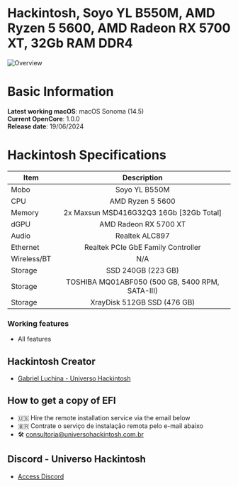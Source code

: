 # Hackintosh, Soyo YL B550M, AMD Ryzen 5 5600, AMD Radeon RX 5700 XT, 32Gb RAM DDR4

![Overview](https://github.com/user-attachments/assets/41382d16-e2c0-489f-802b-bc3e1a942f4c)

# Basic Information

**Latest working macOS**: macOS Sonoma (14.5)
<br>
**Current OpenCore**: 1.0.0
<br>
**Release date**: 19/06/2024

# Hackintosh Specifications
|Item|Description|
|-|:-------:|
|Mobo|Soyo YL B550M|
|CPU|AMD Ryzen 5 5600|
|Memory|2x Maxsun MSD416G32Q3 16Gb [32Gb Total]|
|dGPU|AMD Radeon RX 5700 XT|
|Audio|Realtek ALC897|
|Ethernet|Realtek PCIe GbE Family Controller|
|Wireless/BT|N/A|
|Storage|SSD 240GB (223 GB)|
|Storage|TOSHIBA MQ01ABF050 (500 GB, 5400 RPM, SATA-III)|
|Storage|XrayDisk 512GB SSD (476 GB)|

### Working features
- All features

## Hackintosh Creator
- [Gabriel Luchina - Universo Hackintosh](https://luchina.com.br)

## How to get a copy of EFI
- 🇺🇸 Hire the remote installation service via the email below
- 🇧🇷 Contrate o serviço de instalação remota pelo e-mail abaixo
- 🛠️ [consultoria@universohackintosh.com.br](mailto:consultoria@universohackintosh.com.br)

## Discord - Universo Hackintosh
- [Access Discord](https://discord.universohackintosh.com.br)

